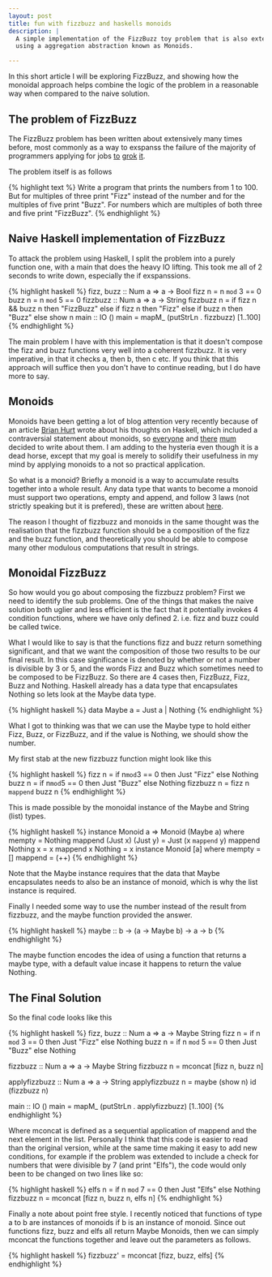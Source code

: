 ```yaml
---
layout: post
title: fun with fizzbuzz and haskells monoids
description: |
  A simple implementation of the FizzBuzz toy problem that is also extensible
  using a aggregation abstraction known as Monoids.

---
```

In this short article I will be exploring FizzBuzz, and showing how the monoidal approach helps combine the logic of the problem in a reasonable way when compared to the naive solution.

The problem of FizzBuzz
-----------------------

The FizzBuzz problem has been written about extensively many times before, most
commonly as a way to exspanss the failure of the majority of programmers
applying for jobs
[to](href="http://www.codinghorror.com/blog/archives/000781.html)
[grok](http://imranontech.com/2007/01/24/using-fizzbuzz-to-find-developers-who-grok-coding/)
[it](http://weblog.raganwald.com/2007/01/dont-overthink-fizzbuzz.html).

The problem itself is as follows

{% highlight text %}
Write a program that prints the numbers from 1 to 100.
But for multiples of three print "Fizz" instead of the
number and for the multiples of five print "Buzz".
For numbers which are multiples of both three and five
print "FizzBuzz".
{% endhighlight %}

Naive Haskell implementation of FizzBuzz
----------------------------------------

To attack the problem using Haskell, I split the problem into a purely function one, with a main that does the heavy IO lifting. This took me all of 2 seconds to write down, especially the if exspanssions.

{% highlight haskell %}
fizz, buzz :: Num a => a -> Bool
fizz n = n `mod` 3 == 0
buzz n = n `mod` 5 == 0
fizzbuzz :: Num a => a -> String
fizzbuzz n = if fizz n && buzz n then "FizzBuzz" else
    if fizz n then "Fizz" else
        if buzz n then "Buzz" else show n
main :: IO ()
main = mapM_ (putStrLn . fizzbuzz) [1..100]
{% endhighlight %}

The main problem I have with this implementation is that it doesn't compose the fizz and buzz functions very well into a coherent fizzbuzz. It is very imperative, in that it checks a, then b, then c etc. If you think that this approach will suffice then you don't have to continue reading, but I do have more to say.

Monoids
-------
Monoids have been getting a lot of blog attention very recently because of an
article [Brian
Hurt](http://enfranchisedmind.com/blog/2009/01/16/on-monoids-and-metaphor-shear/)
wrote about his thoughts on Haskell, which included a contraversial statement
about monoids, so
[everyone](http://sigfpe.blogspot.com/2009/01/haskell-monoids-and-their-uses.html)
and [there](http://apfelmus.nfshost.com/monoid-fingertree.html)
[mum](http://sigfpe.blogspot.com/2009/01/fast-incremental-regular-expression.html)
decided to write about them. I am adding to the hysteria even though it is a
dead horse, except that my goal is merely to solidify their usefulness in my
mind by applying monoids to a not so practical application.

So what is a monoid? Briefly a monoid is a way to accumulate results together
into a whole result. Any data type that wants to become a monoid must support
two operations, empty and append, and follow 3 laws (not strictly speaking but
it is prefered), these are written about
[here](http://sigfpe.blogspot.com/2009/01/haskell-monoids-and-their-uses.html).

The reason I thought of fizzbuzz and monoids in the same thought was the
realisation that the fizzbuzz function should be a composition of the fizz and
the buzz function, and theoretically you should be able to compose many other
modulous computations that result in strings.

Monoidal FizzBuzz
-----------------

So how would you go about composing the fizzbuzz problem? First we need to
identify the sub problems. One of the things that makes the naive solution both
uglier and less efficient is the fact that it potentially invokes 4 condition
functions, where we have only defined 2. i.e. fizz and buzz could be called
twice.

What I would like to say is that the functions fizz and buzz return something
significant, and that we want the composition of those two results to be our
final result. In this case significance is denoted by whether or not a number is
divisible by 3 or 5, and the words Fizz and Buzz which sometimes need to be
composed to be FizzBuzz. So there are 4 cases then, FizzBuzz, Fizz, Buzz and
Nothing. Haskell already has a data type that encapsulates Nothing so lets look
at the Maybe data type.

{% highlight haskell %}
data Maybe a = Just a | Nothing
{% endhighlight %}

What I got to thinking was that we can use the Maybe type to hold either Fizz,
Buzz, or FizzBuzz, and if the value is Nothing, we should show the number.

My first stab at the new fizzbuzz function might look like this

{% highlight haskell %}
fizz n = if n`mod`3 == 0 then Just "Fizz" else Nothing
buzz n = if n`mod`5 == 0 then Just "Buzz" else Nothing
fizzbuzz n = fizz n `mappend` buzz n
{% endhighlight %}

This is made possible by the monoidal instance of the Maybe and String (list)
types.

{% highlight haskell %}
instance Monoid a => Monoid (Maybe a) where
    mempty = Nothing
    mappend (Just x) (Just y) = Just (x `mappend` y)
    mappend Nothing x = x
    mappend x Nothing = x
instance Monoid [a] where
    mempty = []
    mappend = (++)
{% endhighlight %}

Note that the Maybe instance requires that the data that Maybe encapsulates needs to also be an instance of monoid, which is why the list instance is required.

Finally I needed some way to use the number instead of the result from fizzbuzz, and the maybe function provided the answer.

{% highlight haskell %}
maybe :: b -> (a -> Maybe b) -> a -> b
{% endhighlight %}

The maybe function encodes the idea of using a function that returns a maybe type, with a default value incase it happens to return the value Nothing.

The Final Solution
------------------

So the final code looks like this

{% highlight haskell %}
fizz, buzz :: Num a => a -> Maybe String
fizz n = if n `mod` 3 == 0 then Just "Fizz" else Nothing
buzz n = if n `mod` 5 == 0 then Just "Buzz" else Nothing

fizzbuzz :: Num a => a -> Maybe String
fizzbuzz n = mconcat [fizz n, buzz n]

applyfizzbuzz :: Num a => a -> String
applyfizzbuzz n = maybe (show n) id (fizzbuzz n)

main :: IO ()
main = mapM_ (putStrLn . applyfizzbuzz) [1..100]
{% endhighlight %}

Where mconcat is defined as a sequential application of mappend and the next element in the list. Personally I think that this code is easier to read than the original version, while at the same time making it easy to add new conditions, for example if the problem was extended to include a check for numbers that were divisible by 7 (and print "Elfs"), the code would only been to be changed on two lines like so:

{% highlight haskell %}
elfs n = if n `mod` 7 == 0 then Just "Elfs" else Nothing
fizzbuzz n = mconcat [fizz n, buzz n, elfs n]
{% endhighlight %}

Finally a note about point free style.  I recently noticed that functions of type a to b are instances of monoids if b is an instance of monoid.  Since out functions fizz, buzz and elfs all return Maybe Monoids, then we can simply mconcat the functions together and leave out the parameters as follows.

{% highlight haskell %}
fizzbuzz' = mconcat [fizz, buzz, elfs]
{% endhighlight %}

